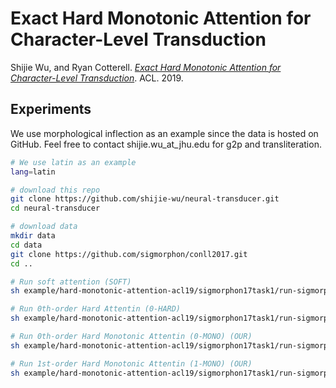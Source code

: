 # Exact Hard Monotonic Attention for Character-Level Transduction

Shijie Wu, and Ryan Cotterell. [*Exact Hard Monotonic Attention for Character-Level Transduction*](https://arxiv.org/abs/1905.06319). ACL. 2019.

## Experiments

We use morphological inflection as an example since the data is hosted on GitHub. Feel free to contact shijie.wu_at_jhu.edu for g2p and transliteration.

```bash
# We use latin as an example
lang=latin

# download this repo
git clone https://github.com/shijie-wu/neural-transducer.git
cd neural-transducer

# download data
mkdir data
cd data
git clone https://github.com/sigmorphon/conll2017.git
cd ..

# Run soft attention (SOFT)
sh example/hard-monotonic-attention-acl19/sigmorphon17task1/run-sigmorphon17task1-large-tag.sh soft $lang

# Run 0th-order Hard Attentin (0-HARD)
sh example/hard-monotonic-attention-acl19/sigmorphon17task1/run-sigmorphon17task1-large-tag.sh hard $lang

# Run 0th-order Hard Monotonic Attentin (0-MONO) (OUR)
sh example/hard-monotonic-attention-acl19/sigmorphon17task1/run-sigmorphon17task1-large-monotag.sh hmm $lang

# Run 1st-order Hard Monotonic Attentin (1-MONO) (OUR)
sh example/hard-monotonic-attention-acl19/sigmorphon17task1/run-sigmorphon17task1-large-monotag.sh hmmfull $lang
```
